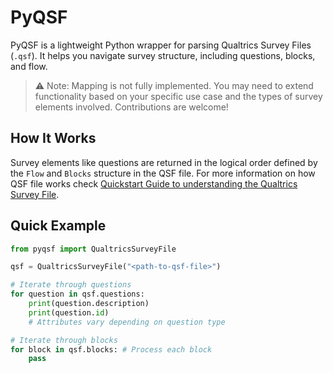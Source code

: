 # PyQSF

PyQSF is a lightweight Python wrapper for parsing Qualtrics Survey Files (`.qsf`). It helps you navigate survey structure, including questions, blocks, and flow.

> ⚠️ Note: Mapping is not fully implemented. You may need to extend functionality based on your specific use case and the types of survey elements involved. Contributions are welcome!

## How It Works

Survey elements like questions are returned in the logical order defined by the `Flow` and `Blocks` structure in the QSF file. For more information on how QSF file works check [Quickstart Guide to understanding the Qualtrics Survey File](https://gist.github.com/ctesta01/d4255959dace01431fb90618d1e8c241).

## Quick Example

```python
from pyqsf import QualtricsSurveyFile

qsf = QualtricsSurveyFile("<path-to-qsf-file>")

# Iterate through questions
for question in qsf.questions:
    print(question.description)
    print(question.id)
    # Attributes vary depending on question type

# Iterate through blocks
for block in qsf.blocks: # Process each block
    pass
```
